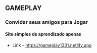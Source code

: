 ## GAMEPLAY 

### Convidar seus amigos para Jogar

#### Site simples de aprendizado apenas 

- Link -
  https://gameplay1231.netlify.app

